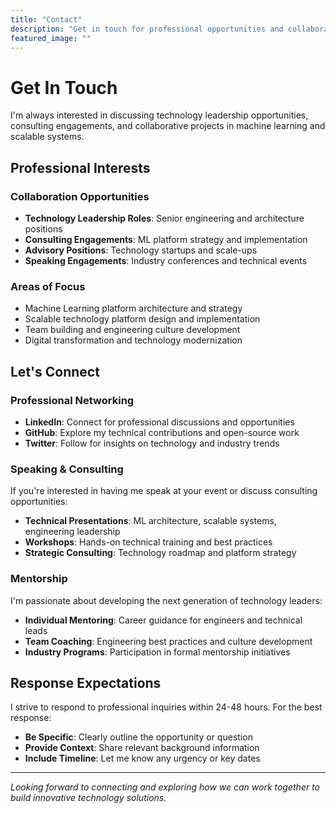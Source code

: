 ```yaml
---
title: "Contact"
description: "Get in touch for professional opportunities and collaborations"
featured_image: ""
---
```


# Get In Touch

I'm always interested in discussing technology leadership opportunities, consulting engagements, and collaborative projects in machine learning and scalable systems.

## Professional Interests

### Collaboration Opportunities
- **Technology Leadership Roles**: Senior engineering and architecture positions
- **Consulting Engagements**: ML platform strategy and implementation
- **Advisory Positions**: Technology startups and scale-ups
- **Speaking Engagements**: Industry conferences and technical events

### Areas of Focus
- Machine Learning platform architecture and strategy
- Scalable technology platform design and implementation
- Team building and engineering culture development
- Digital transformation and technology modernization

## Let's Connect

### Professional Networking
- **LinkedIn**: Connect for professional discussions and opportunities
- **GitHub**: Explore my technical contributions and open-source work
- **Twitter**: Follow for insights on technology and industry trends

### Speaking & Consulting
If you're interested in having me speak at your event or discuss consulting opportunities:

- **Technical Presentations**: ML architecture, scalable systems, engineering leadership
- **Workshops**: Hands-on technical training and best practices
- **Strategic Consulting**: Technology roadmap and platform strategy

### Mentorship
I'm passionate about developing the next generation of technology leaders:

- **Individual Mentoring**: Career guidance for engineers and technical leads
- **Team Coaching**: Engineering best practices and culture development
- **Industry Programs**: Participation in formal mentorship initiatives

## Response Expectations

I strive to respond to professional inquiries within 24-48 hours. For the best response:

- **Be Specific**: Clearly outline the opportunity or question
- **Provide Context**: Share relevant background information
- **Include Timeline**: Let me know any urgency or key dates

---

*Looking forward to connecting and exploring how we can work together to build innovative technology solutions.*